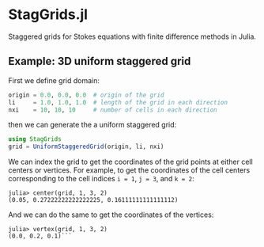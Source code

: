 # StagGrids.jl

Staggered grids for Stokes equations with finite difference methods in Julia.

## Example: 3D uniform staggered grid

First we define grid domain:
```julia
origin = 0.0, 0.0, 0.0  # origin of the grid
li     = 1.0, 1.0, 1.0  # length of the grid in each direction
nxi    = 10, 10, 10     # number of cells in each direction
```
then we can generate the a uniform staggered grid:
```julia
using StagGrids
grid = UniformStaggeredGrid(origin, li, nxi)
```
We can index the grid to get the coordinates of the grid points at either cell centers or vertices. For example, to get the coordinates of the cell centers corresponding to the cell indices `i = 1`, `j = 3`, and `k = 2`:
```julia-repl
julia> center(grid, 1, 3, 2)
(0.05, 0.27222222222222225, 0.16111111111111112)
```
And we can do the same to get the coordinates of the vertices:
```julia-repl
julia> vertex(grid, 1, 3, 2)
(0.0, 0.2, 0.1)```
